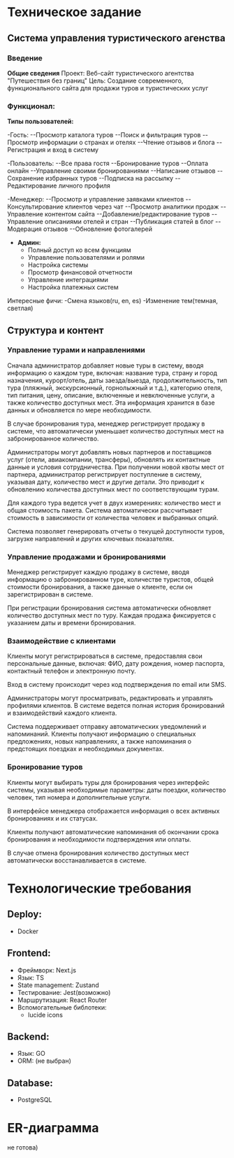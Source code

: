 # Техническое задание

## Система управления туристического агенства

### Введение

**Общие сведения**
Проект: Веб-сайт туристического агентства "Путешествия без границ"
Цель: Создание современного, функционального сайта для продажи туров и туристических услуг

### Функционал:

**Типы пользователей:**

-Гость:
--Просмотр каталога туров
--Поиск и фильтрация туров
--Просмотр информации о странах и отелях
--Чтение отзывов и блога
--Регистрация и вход в систему

-Пользователь:
--Все права гостя
--Бронирование туров
--Оплата онлайн
--Управление своими бронированиями
--Написание отзывов
--Сохранение избранных туров
--Подписка на рассылку
--Редактирование личного профиля

-Менеджер:
--Просмотр и управление заявками клиентов
--Консультирование клиентов через чат
--Просмотр аналитики продаж
--Управление контентом сайта
--Добавление/редактирование туров
--Управление описаниями отелей и стран
--Публикация статей в блог
--Модерация отзывов
--Обновление фотогалерей

- **Админ:**
  - Полный доступ ко всем функциям
  - Управление пользователями и ролями
  - Настройка системы
  - Просмотр финансовой отчетности
  - Управление интеграциями
  - Настройка платежных систем

Интересные фичи:
-Смена языков(ru, en, es)
-Изменение тем(темная, светлая)

## Структура и контент

### Управление турами и направлениями

Сначала администратор добавляет новые туры в систему, вводя информацию о каждом туре, включая: название тура, страну и город назначения, курорт/отель, даты заезда/выезда, продолжительность, тип тура (пляжный, экскурсионный, горнолыжный и т.д.), категорию отеля, тип питания, цену, описание, включенные и невключенные услуги, а также количество доступных мест. Эта информация хранится в базе данных и обновляется по мере необходимости.

В случае бронирования тура, менеджер регистрирует продажу в системе, что автоматически уменьшает количество доступных мест на забронированное количество.

Администраторы могут добавлять новых партнеров и поставщиков услуг (отели, авиакомпании, трансферы), обновлять их контактные данные и условия сотрудничества. При получении новой квоты мест от партнера, администратор регистрирует поступление в систему, указывая дату, количество мест и другие детали. Это приводит к обновлению количества доступных мест по соответствующим турам.

Для каждого тура ведется учет в двух измерениях: количество мест и общая стоимость пакета. Система автоматически рассчитывает стоимость в зависимости от количества человек и выбранных опций.

Система позволяет генерировать отчеты о текущей доступности туров, загрузке направлений и других ключевых показателях.

### Управление продажами и бронированиями

Менеджер регистрирует каждую продажу в системе, вводя информацию о забронированном туре, количестве туристов, общей стоимости бронирования, а также данные о клиенте, если он зарегистрирован в системе.

При регистрации бронирования система автоматически обновляет количество доступных мест по туру. Каждая продажа фиксируется с указанием даты и времени бронирования.

### Взаимодействие с клиентами

Клиенты могут регистрироваться в системе, предоставляя свои персональные данные, включая: ФИО, дату рождения, номер паспорта, контактный телефон и электронную почту.

Вход в систему происходит через код подтверждения по email или SMS.

Администраторы могут просматривать, редактировать и управлять профилями клиентов. В системе ведется полная история бронирований и взаимодействий каждого клиента.

Система поддерживает отправку автоматических уведомлений и напоминаний. Клиенты получают информацию о специальных предложениях, новых направлениях, а также напоминания о предстоящих поездках и необходимых документах.

### Бронирование туров

Клиенты могут выбирать туры для бронирования через интерфейс системы, указывая необходимые параметры: даты поездки, количество человек, тип номера и дополнительные услуги.

В интерфейсе менеджера отображается информация о всех активных бронированиях и их статусах.

Клиенты получают автоматические напоминания об окончании срока бронирования и необходимости подтверждения или оплаты.

В случае отмена бронирования количество доступных мест автоматически восстанавливается в системе.

# Технологические требования

## Deploy:

- Docker

## Frontend:

- Фреймворк: Next.js
- Язык: TS
- State management: Zustand
- Тестирование: Jest(возможно)
- Маршрутизация: React Router
- Вспомогательные библотеки:
  - lucide icons

## Backend:

- Язык: GO
- ORM: (не выбран)

## Database:

- PostgreSQL

# ER-диаграмма

не готова)
